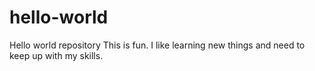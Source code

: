 # hello-world
Hello world repository
This is fun. I like learning new things and need to keep up with my skills.
